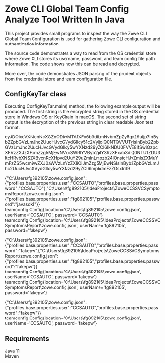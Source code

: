 # Zowe CLI Global Team Config Analyze Tool Written In Java
  
This project provides small programs to inspect the way the Zowe CLI Global Team Configuration is used for gathering Zowe CLI configuration and authentication information.  
  
The source code demonstrates a way to read from the OS credential store where Zowe CLI stores its username, password, and team config file path information. The code shows how this can be read and decrypted.  
  
More over, the code demonstrates JSON parsing of the prudent objects from the credential store and team configuration file.  
  
## ConfigKeyTar class

Executing ConfigKeyTar.main() method, the following example output will be produced. The first string is the encrypted string stored in the OS credential store in Windows OS or KeyChain in macOS. The second set of string output is the decryption of the previous string in clear readable Json test format.  

eyJDOlxcVXNlcnNcXGZnODkyMTA1XFx6b3dlLmNvbmZpZy5qc29uIjp7InByb2ZpbGVzLmJhc2UucHJvcGVydGllcy51c2VyIjoiQ0NTQVVUTyIsInByb2ZpbGVzLmJhc2UucHJvcGVydGllcy5wYXNzd29yZCI6IkNDU0FVVE8ifSwiQzpcXFVzZXJzXFxmZzg5MjEwNVxcSWRlYVByb2plY3RzXFxab3dlQ0NTU1ZDU3ltcHRvbXNSZXBvcnRcXHpvd2UuY29uZmlnLmpzb24iOnsicHJvZmlsZXMuYmFzZS5wcm9wZXJ0aWVzLnVzZXIiOiJmZzg5MjEwNSIsInByb2ZpbGVzLmJhc2UucHJvcGVydGllcy5wYXNzd29yZCI6ImphdmFzZGsxIn19
  
{"C:\\Users\\fg892105\\zowe.config.json":{"profiles.base.properties.user":"CCSAUTO","profiles.base.properties.password":"CCSAUTO"},"C:\\Users\\fg892105\\IdeaProjects\\ZoweCCSSVCSymptomsReport\\zowe.config.json":{"profiles.base.properties.user":"fg892105","profiles.base.properties.password":"javasdk1"}}
teamconfig.Config{location='C:\Users\fg892105\zowe.config.json', userName='CCSAUTO', password='CCSAUTO'}
teamconfig.Config{location='C:\Users\fg892105\IdeaProjects\ZoweCCSSVCSymptomsReport\zowe.config.json', userName='fg892105', password='fakepw'}
  
{"C:\\Users\\fg892105\\zowe.config.json":{"profiles.base.properties.user":"CCSAUTO","profiles.base.properties.password":"fakepw"},"C:\\Users\\fg892105\\IdeaProjects\\ZoweCCSSVCSymptomsReport\\zowe.config.json":{"profiles.base.properties.user":"fg892105","profiles.base.properties.password":"fakepw"}}
teamconfig.Config{location='C:\Users\fg892105\zowe.config.json', userName='CCSAUTO', password='fakepw'}
teamconfig.Config{location='C:\Users\fg892105\IdeaProjects\ZoweCCSSVCSymptomsReport\zowe.config.json', userName='fg892105', password='fakepw'}
  
{"C:\\Users\\fg892105\\zowe.config.json":{"profiles.base.properties.user":"CCSAUTO","profiles.base.properties.password":"fakepw"}}
teamconfig.Config{location='C:\Users\fg892105\zowe.config.json', userName='CCSAUTO', password='fakepw'}  
  
## Requirements  
  
  Java 11  
  Maven  
   
  
